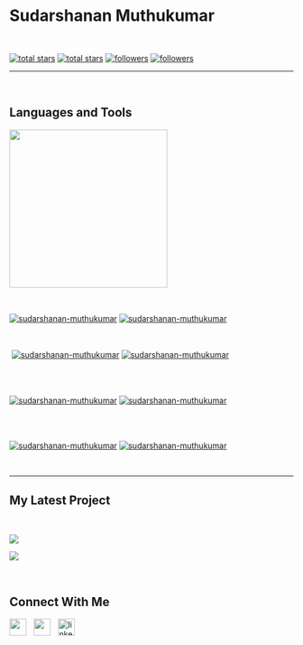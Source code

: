 <h1> Sudarshanan Muthukumar</h1>
<br /> 

                    

                    

<p align="left"></p>
<p align="left"> 
  <a href="https://github.com/sudarshanan-muthukumar?tab=repositories&sort=stargazers#gh-light-mode-only">
    <img alt="total stars" title="Total stars on GitHub" src="https://custom-icon-badges.demolab.com/github/stars/sudarshanan-muthukumar?color=3ea97d&style=for-the-badge&labelColor=40b682&logo=star#gh-light-mode-only"/></a>
  
  <a href="https://github.com/sudarshanan-muthukumar?tab=repositories&sort=stargazers#gh-dark-mode-only">
    <img alt="total stars" title="Total stars on GitHub" src="https://custom-icon-badges.demolab.com/github/stars/sudarshanan-muthukumar?color=655489&style=for-the-badge&labelColor=c691e9&logo=star#gh-dark-mode-only"/></a>
  
  <a href="https://github.com/sudarshanan-muthukumar?tab=followers#gh-light-mode-only">
    <img alt="followers" title="Follow me on Github" src="https://custom-icon-badges.demolab.com/github/followers/sudarshanan-muthukumar?color=2c4954&labelColor=2c3e50&style=for-the-badge&logo=person-add&label=Follow&logoColor=white#gh-light-mode-only"/></a>
    
  <a href="https://github.com/sudarshanan-muthukumar?tab=followers#gh-dark-mode-only">
    <img alt="followers" title="Follow me on Github" src="https://custom-icon-badges.demolab.com/github/followers/sudarshanan-muthukumar?color=dacc84&labelColor=f9e692&style=for-the-badge&logo=person-add&label=Follow&logoColor=white#gh-dark-mode-only"/></a>
</p>

---
<br />

                    

<h2>Languages and Tools</h2> 
<p align="left">
<img width="280px"  src="https://skillicons.dev/icons?i=py,cpp,js,django,html,css&perline=9"  />
</p>
<br />

                    

<p><a href="https://github.com/sudarshanan-muthukumar#gh-dark-mode-only" target="_blank"><img align="center" src="https://github-readme-stats.vercel.app/api/top-langs/?username=sudarshanan-muthukumar&langs_count=6&show_icon=true&layout=compact&theme=nightowl#gh-dark-mode-only" alt="sudarshanan-muthukumar" /></a>
  <a href="https://github.com/sudarshanan-muthukumar#gh-light-mode-only" target="_blank"><img align="center" src="https://github-readme-stats.vercel.app/api/top-langs/?username=sudarshanan-muthukumar&langs_count=6&show_icon=true&layout=compact&theme=vue#gh-light-mode-only" alt="sudarshanan-muthukumar" /></a>
</p>

<br />

<p>&nbsp;<a href="https://github.com/sudarshanan-muthukumar#gh-dark-mode-only" target="_blank"><img align="center" src="https://github-readme-stats.vercel.app/api?username=sudarshanan-muthukumar&count_private=true&show_icons=true&theme=nightowl#gh-dark-mode-only" alt="sudarshanan-muthukumar" /></a>
<a href="https://github.com/sudarshanan-muthukumar#gh-light-mode-only" target="_blank"><img align="center" src="https://github-readme-stats.vercel.app/api?username=sudarshanan-muthukumar&count_private=true&show_icons=true&theme=vue#gh-light-mode-only" alt="sudarshanan-muthukumar" /></a>
</p> 
<br>
<br />

<p><a href="https://github.com/sudarshanan-muthukumar#gh-dark-mode-only" target="_blank"><img align="center" src="https://streak-stats.demolab.com?user=sudarshanan-muthukumar&theme=nightowl#gh-dark-mode-only" alt="sudarshanan-muthukumar"/></a>
<a href="https://github.com/sudarshanan-muthukumar#gh-light-mode-only" target="_blank"><img align="center" src="https://streak-stats.demolab.com?user=sudarshanan-muthukumar&theme=vue#gh-light-mode-only" alt="sudarshanan-muthukumar"/></a></p>
<br/>
<br />

<p><a href="https://github.com/sudarshanan-muthukumar#gh-dark-mode-only" target="_blank"><img align="center" src="https://github-readme-activity-graph.cyclic.app/graph?username=sudarshanan-muthukumar&theme=nightowl#gh-dark-mode-only" alt="sudarshanan-muthukumar" /></a>
<a href="https://github.com/sudarshanan-muthukumar#gh-light-mode-only" target="_blank"><img align="center" src="https://github-readme-activity-graph.cyclic.app/graph?username=sudarshanan-muthukumar&theme=vue#gh-light-mode-only" alt="sudarshanan-muthukumar" /></a></p>
<br/>

---


                    

<h2>My Latest Project</h2> 
<br />
<p><a href="https://github.com/sudarshanan-muthukumar/Optical-Recognition-of-digits#gh-dark-mode-only" target="_blank"><img align="center" src="https://github-readme-stats.vercel.app/api/pin/?username=sudarshanan-muthukumar&repo=Optical-Recognition-of-digits&theme=nightowl&show_owner=true#gh-dark-mode-only"/></a></p>
<p><a href="https://github.com/sudarshanan-muthukumar/Optical-Recognition-of-digits#gh-light-mode-only" target="_blank"><img align="center" src="https://github-readme-stats.vercel.app/api/pin/?username=sudarshanan-muthukumar&repo=Optical-Recognition-of-digits&theme=vue&show_owner=true#gh-light-mode-only"/></a></p>
<br />


                    

<h2>Connect With Me</h2> 
<p align="left">
<a href="https://twitter.com/" target="_blank"><img align="left" width="30px" style="padding-right:10px;" src="https://raw.githubusercontent.com/rahuldkjain/github-profile-readme-generator/master/src/images/icons/Social/twitter.svg" alt="" /></a>
<a href="https://instagram.com/" target="_blank"><img align="left" width="30px" style="padding-right:10px" src="https://raw.githubusercontent.com/rahuldkjain/github-profile-readme-generator/master/src/images/icons/Social/instagram.svg" alt="" /></a>
<a href="https://www.linkedin.com/in/sudarshanan-muthukumar-83b481250/" target="_blank"><img align="left" alt="linkedin" width="30px" style="padding-right: 10px;" src="https://cdn.jsdelivr.net/gh/devicons/devicon/icons/linkedin/linkedin-original.svg" /></a>
</p>
